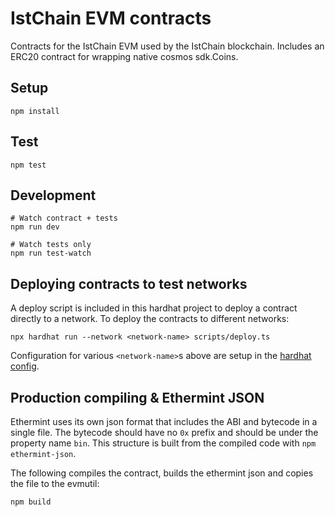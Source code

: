 # IstChain EVM contracts

Contracts for the IstChain EVM used by the IstChain blockchain.
Includes an ERC20 contract for wrapping native cosmos sdk.Coins.

## Setup

```
npm install
```

## Test

```
npm test
```

## Development

```
# Watch contract + tests
npm run dev

# Watch tests only
npm run test-watch
```

## Deploying contracts to test networks

A deploy script is included in this hardhat project to deploy a contract directly to a network.
To deploy the contracts to different networks:
```
npx hardhat run --network <network-name> scripts/deploy.ts
```

Configuration for various `<network-name>`s above are setup in the [hardhat config](./hardhat.config.ts).

## Production compiling & Ethermint JSON

Ethermint uses its own json format that includes the ABI and bytecode in a single file. The bytecode should have no `0x` prefix and should be under the property name `bin`. This structure is built from the compiled code with `npm ethermint-json`.

The following compiles the contract, builds the ethermint json and copies the file to the evmutil:
```
npm build
```
